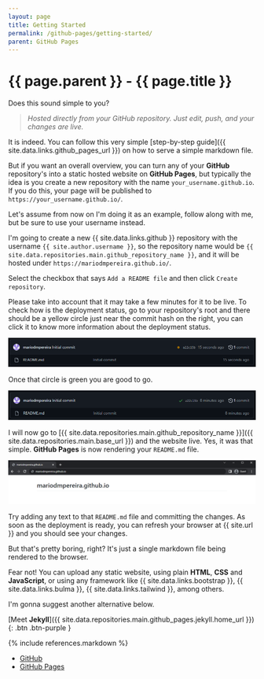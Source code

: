 ```yaml
---
layout: page
title: Getting Started
permalink: /github-pages/getting-started/
parent: GitHub Pages
---
```


# {{ page.parent }} - {{ page.title }}

Does this sound simple to you?

> *Hosted directly from your GitHub repository. Just edit, push, and your changes are live.*

It is indeed. You can follow this very simple [step-by-step guide]({{ site.data.links.github_pages_url }}) on how to serve a simple markdown file.

But if you want an overall overview, you can turn any of your **GitHub** repository's into a static hosted website on **GitHub Pages**, but typically the idea is you create a new repository with the name `your_username.github.io`. If you do this, your page will be published to `https://your_username.github.io/`. 

Let's assume from now on I'm doing it as an example, follow along with me, but be sure to use your username instead.

I'm going to create a new {{ site.data.links.github }} repository with the username `{{ site.author.username }}`, so the repository name would be `{{ site.data.repositories.main.github_repository_name }}`, and it will be hosted under `https://mariodmpereira.github.io/`.

Select the checkbox that says `Add a README file` and then click `Create repository`.

Please take into account that it may take a few minutes for it to be live. To check how is the deployment status, go to your repository's root and there should be a yellow circle just near the commit hash on the right, you can click it to know more information about the deployment status.

![GitHub Deploying - 01](/assets/images/github/github-deploying-01.png)

Once that circle is green you are good to go.

![GitHub Deploying - 02](/assets/images/github/github-deploying-02.png)

I will now go to [{{ site.data.repositories.main.github_repository_name }}]({{ site.data.repositories.main.base_url }}) and the website live. Yes, it was that simple. **GitHub Pages** is now rendering your `README.md` file.

![GitHub Deploying - 03](/assets/images/github/github-deploying-03.png)

Try adding any text to that `README.md` file and committing the changes. As soon as the deployment is ready, you can refresh your browser at {{ site.url }} and you should see your changes.

But that's pretty boring, right? It's just a single markdown file being rendered to the browser. 

Fear not! You can upload any static website, using plain **HTML**, **CSS** and **JavaScript**, or using any framework like {{ site.data.links.bootstrap }}, {{ site.data.links.bulma }}, {{ site.data.links.tailwind }}, among others.

I'm gonna suggest another alternative below.

[Meet **Jekyll**]({{ site.data.repositories.main.github_pages.jekyll.home_url }}){: .btn .btn-purple }

{% include references.markdown %}

- [GitHub](https://github.com/)
- [GitHub Pages](https://pages.github.com/)